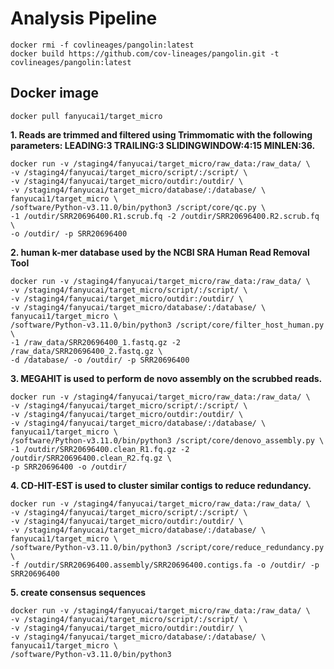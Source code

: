 # Analysis Pipeline

```{.cs}
docker rmi -f covlineages/pangolin:latest
docker build https://github.com/cov-lineages/pangolin.git -t covlineages/pangolin:latest
```

## Docker image
```{.cs}
docker pull fanyucai1/target_micro
```

**1. Reads are trimmed and filtered using Trimmomatic with the following parameters: LEADING:3 TRAILING:3 SLIDINGWINDOW:4:15 MINLEN:36.**
```{.cs}
docker run -v /staging4/fanyucai/target_micro/raw_data:/raw_data/ \
-v /staging4/fanyucai/target_micro/script/:/script/ \
-v /staging4/fanyucai/target_micro/outdir:/outdir/ \
-v /staging4/fanyucai/target_micro/database/:/database/ \
fanyucai1/target_micro \
/software/Python-v3.11.0/bin/python3 /script/core/qc.py \
-1 /outdir/SRR20696400.R1.scrub.fq -2 /outdir/SRR20696400.R2.scrub.fq \
-o /outdir/ -p SRR20696400
```
**2. human k-mer database used by the NCBI SRA Human Read Removal Tool**
```{.cs}
docker run -v /staging4/fanyucai/target_micro/raw_data:/raw_data/ \
-v /staging4/fanyucai/target_micro/script/:/script/ \
-v /staging4/fanyucai/target_micro/outdir:/outdir/ \
-v /staging4/fanyucai/target_micro/database/:/database/ \
fanyucai1/target_micro \
/software/Python-v3.11.0/bin/python3 /script/core/filter_host_human.py \
-1 /raw_data/SRR20696400_1.fastq.gz -2 /raw_data/SRR20696400_2.fastq.gz \
-d /database/ -o /outdir/ -p SRR20696400
```
**3. MEGAHIT is used to perform de novo assembly on the scrubbed reads.**
```{.cs}
docker run -v /staging4/fanyucai/target_micro/raw_data:/raw_data/ \
-v /staging4/fanyucai/target_micro/script/:/script/ \
-v /staging4/fanyucai/target_micro/outdir:/outdir/ \
-v /staging4/fanyucai/target_micro/database/:/database/ \
fanyucai1/target_micro \
/software/Python-v3.11.0/bin/python3 /script/core/denovo_assembly.py \
-1 /outdir/SRR20696400.clean_R1.fq.gz -2 /outdir/SRR20696400.clean_R2.fq.gz \
-p SRR20696400 -o /outdir/
```
**4. CD-HIT-EST is used to cluster similar contigs to reduce redundancy.**
```{.cs}
docker run -v /staging4/fanyucai/target_micro/raw_data:/raw_data/ \
-v /staging4/fanyucai/target_micro/script/:/script/ \
-v /staging4/fanyucai/target_micro/outdir:/outdir/ \
-v /staging4/fanyucai/target_micro/database/:/database/ \
fanyucai1/target_micro \
/software/Python-v3.11.0/bin/python3 /script/core/reduce_redundancy.py \
-f /outdir/SRR20696400.assembly/SRR20696400.contigs.fa -o /outdir/ -p SRR20696400
```
**5. create consensus sequences**
```{.cs}
docker run -v /staging4/fanyucai/target_micro/raw_data:/raw_data/ \
-v /staging4/fanyucai/target_micro/script/:/script/ \
-v /staging4/fanyucai/target_micro/outdir:/outdir/ \
-v /staging4/fanyucai/target_micro/database/:/database/ \
fanyucai1/target_micro \
/software/Python-v3.11.0/bin/python3 
```